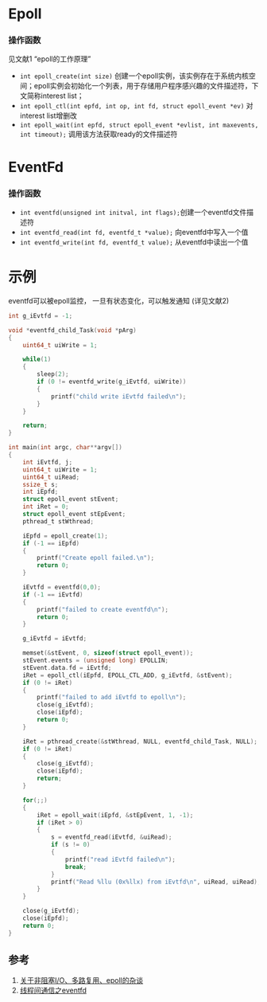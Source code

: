 # Epoll

### 操作函数
见文献1 “epoll的工作原理”
- `int epoll_create(int size)` 创建一个epoll实例，该实例存在于系统内核空间；epoll实例会初始化一个列表，用于存储用户程序感兴趣的文件描述符，下文简称interest list；
- `int epoll_ctl(int epfd, int op, int fd, struct epoll_event *ev)` 对interest list增删改
- `int epoll_wait(int epfd, struct epoll_event *evlist, int maxevents, int timeout);` 调用该方法获取ready的文件描述符

# EventFd

### 操作函数
- `int eventfd(unsigned int initval, int flags);`创建一个eventfd文件描述符
- `int eventfd_read(int fd, eventfd_t *value);` 向eventfd中写入一个值
- `int eventfd_write(int fd, eventfd_t value);` 从eventfd中读出一个值

# 示例

eventfd可以被epoll监控， 一旦有状态变化，可以触发通知 (详见文献2)

```c
int g_iEvtfd = -1;

void *eventfd_child_Task(void *pArg)
{
    uint64_t uiWrite = 1;

    while(1)
    {
        sleep(2);
        if (0 != eventfd_write(g_iEvtfd, uiWrite))
        {
            printf("child write iEvtfd failed\n");
        }
    }

    return;
}

int main(int argc, char**argv[])
{
    int iEvtfd, j;
    uint64_t uiWrite = 1;
    uint64_t uiRead;
    ssize_t s;
    int iEpfd;
    struct epoll_event stEvent;
    int iRet = 0;
    struct epoll_event stEpEvent;
    pthread_t stWthread;

    iEpfd = epoll_create(1);
    if (-1 == iEpfd)
    {
        printf("Create epoll failed.\n");
        return 0;
    }

    iEvtfd = eventfd(0,0);
    if (-1 == iEvtfd)
    {
        printf("failed to create eventfd\n");
        return 0;
    }

    g_iEvtfd = iEvtfd;

    memset(&stEvent, 0, sizeof(struct epoll_event));
    stEvent.events = (unsigned long) EPOLLIN;
    stEvent.data.fd = iEvtfd;
    iRet = epoll_ctl(iEpfd, EPOLL_CTL_ADD, g_iEvtfd, &stEvent);
    if (0 != iRet)
    {
        printf("failed to add iEvtfd to epoll\n");
        close(g_iEvtfd);
        close(iEpfd);
        return 0;
    }

    iRet = pthread_create(&stWthread, NULL, eventfd_child_Task, NULL);
    if (0 != iRet)
    {
        close(g_iEvtfd);
        close(iEpfd);
        return;
    }

    for(;;)
    {
        iRet = epoll_wait(iEpfd, &stEpEvent, 1, -1);
        if (iRet > 0)
        {
            s = eventfd_read(iEvtfd, &uiRead);
            if (s != 0)
            {
                printf("read iEvtfd failed\n");
                break;
            }
            printf("Read %llu (0x%llx) from iEvtfd\n", uiRead, uiRead);
        }
    }

    close(g_iEvtfd);
    close(iEpfd);
    return 0;
}

```


## 参考
1. [关于非阻塞I/O、多路复用、epoll的杂谈](https://bbs.huaweicloud.com/blogs/137781)
2. [线程间通信之eventfd](https://www.cnblogs.com/zhengchunhao/p/5335914.html)

